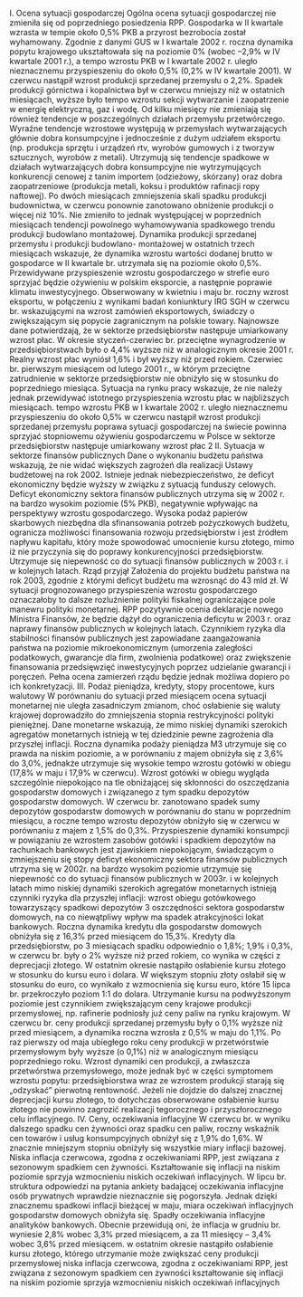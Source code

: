 I. Ocena sytuacji gospodarczej
Ogólna ocena sytuacji gospodarczej nie zmieniła się od poprzedniego
posiedzenia RPP. Gospodarka w II kwartale wzrasta w tempie około 0,5%
PKB a przyrost bezrobocia został wyhamowany.
Zgodnie z danymi GUS w I kwartale 2002 r. roczna dynamika popytu
krajowego ukształtowała się na poziomie 0% (wobec –2,9% w IV kwartale
2001 r.), a tempo wzrostu PKB w I kwartale 2002 r. uległo nieznacznemu
przyspieszeniu do około 0,5% (0,2% w IV kwartale 2001).
W czerwcu nastąpił wzrost produkcji sprzedanej przemysłu o 2,2%. Spadek
produkcji górnictwa i kopalnictwa był w czerwcu mniejszy niż w ostatnich
miesiącach, wyższe było tempo wzrostu sekcji wytwarzanie i zaopatrzenie w
energię elektryczną, gaz i wodę. Od kilku miesięcy nie zmieniają się również
tendencje w poszczególnych działach przemysłu przetwórczego. Wyraźne
tendencje wzrostowe występują w przemysłach wytwarzających głównie
dobra konsumpcyjne i jednocześnie z dużym udziałem eksportu (np.
produkcja sprzętu i urządzeń rtv, wyrobów gumowych i z tworzyw
sztucznych, wyrobów z metali). Utrzymują się tendencje spadkowe w
działach wytwarzających dobra konsumpcyjne nie wytrzymujących
konkurencji cenowej z tanim importem (odzieżowy, skórzany) oraz dobra
zaopatrzeniowe (produkcja metali, koksu i produktów rafinacji ropy
naftowej).
Po dwóch miesiącach zmniejszenia skali spadku produkcji budownictwa, w
czerwcu ponownie zanotowano obniżenie produkcji o więcej niż 10%. Nie
zmieniło to jednak występującej w poprzednich miesiącach tendencji
powolnego wyhamowywania spadkowego trendu produkcji budowlano
montażowej.
Dynamika produkcji sprzedanej przemysłu i produkcji budowlano-
montażowej w ostatnich trzech miesiącach wskazuje, że dynamika wzrostu
wartości dodanej brutto w gospodarce w II kwartale br. utrzymała się na
poziomie około 0,5%.
Przewidywane przyspieszenie wzrostu gospodarczego w strefie euro
sprzyjać będzie ożywieniu w polskim eksporcie, a następnie poprawie
klimatu inwestycyjnego. Obserwowany w kwietniu i maju br. roczny wzrost
eksportu, w połączeniu z wynikami badań koniunktury IRG SGH w czerwcu
br. wskazującymi na wzrost zamówień eksportowych, świadczy o
zwiększającym się popycie zagranicznym na polskie towary.
Najnowsze dane potwierdzają, że w sektorze przedsiębiorstw następuje
umiarkowany wzrost płac. W okresie styczeń-czerwiec br. przeciętne
wynagrodzenie w przedsiębiorstwach było o 4,4% wyższe niż w
analogicznym okresie 2001 r. Realny wzrost płac wyniósł 1,6% i był wyższy
niż przed rokiem. Czerwiec br. pierwszym miesiącem od lutego 2001 r., w
którym przeciętne zatrudnienie w sektorze przedsiębiorstw nie obniżyło się
w stosunku do poprzedniego miesiąca.
Sytuacja na rynku pracy wskazuje, że nie należy jednak przewidywać
istotnego przyspieszenia wzrostu płac w najbliższych miesiącach.
tempo wzrostu PKB
w I kwartale 2002 r.
uległo nieznacznemu
przyspieszeniu do
około 0,5%
w czerwcu nastąpił
wzrost produkcji
sprzedanej
przemysłu
poprawa sytuacji
gospodarczej na
świecie powinna
sprzyjać
stopniowemu
ożywieniu
gospodarczemu w
Polsce
w sektorze
przedsiębiorstw
następuje
umiarkowany
wzrost płac
2
II. Sytuacja w sektorze finansów publicznych
Dane o wykonaniu budżetu państwa wskazują, że nie widać większych
zagrożeń dla realizacji Ustawy budżetowej na rok 2002. Istnieje jednak
niebezpieczeństwo, że deficyt ekonomiczny będzie wyższy w związku z
sytuacją funduszy celowych. Deficyt ekonomiczny sektora finansów
publicznych utrzyma się w 2002 r. na bardzo wysokim poziomie (5% PKB),
negatywnie wpływając na perspektywy wzrostu gospodarczego. Wysoka
podaż papierów skarbowych niezbędna dla sfinansowania potrzeb
pożyczkowych budżetu, ogranicza możliwości finansowania rozwoju
przedsiębiorstw i jest źródłem napływu kapitału, który może spowodować
umocnienie kursu złotego, mimo iż nie przyczynia się do poprawy
konkurencyjności przedsiębiorstw.
Utrzymuje się niepewność co do sytuacji finansów publicznych w 2003 r. i
w kolejnych latach. Rząd przyjął Założenia do projektu budżetu państwa na
rok 2003, zgodnie z którymi deficyt budżetu ma wzrosnąć do 43 mld zł. W
sytuacji prognozowanego przyspieszenia wzrostu gospodarczego
oznaczałoby to dalsze rozluźnienie polityki fiskalnej ograniczające pole
manewru polityki monetarnej.
RPP pozytywnie ocenia deklaracje nowego Ministra Finansów, że będzie
dążył do ograniczenia deficytu w 2003 r. oraz naprawy finansów
publicznych w kolejnych latach. Czynnikiem ryzyka dla stabilności
finansów publicznych jest zapowiadane zaangażowania państwa na
poziomie mikroekonomicznym (umorzenia zaległości podatkowych,
gwarancje dla firm, zwolnienia podatkowe) oraz zwiększenie finansowania
przedsięwzięć inwestycyjnych poprzez udzielanie gwarancji i poręczeń.
Pełna ocena zamierzeń rządu będzie jednak możliwa dopiero po ich
konkretyzacji.
III. Podaż pieniądza, kredyty, stopy procentowe, kurs walutowy
W porównaniu do sytuacji przed miesiącem ocena sytuacji monetarnej nie
uległa zasadniczym zmianom, choć osłabienie się waluty krajowej
doprowadziło do zmniejszenia stopnia restrykcyjności polityki pieniężnej.
Dane monetarne wskazują, że mimo niskiej dynamiki szerokich agregatów
monetarnych istnieją w tej dziedzinie pewne zagrożenia dla przyszłej
inflacji.
Roczna dynamika podaży pieniądza M3 utrzymuje się co prawda na niskim
poziomie, a w porównaniu z majem obniżyła się z 3,6% do 3,0%, jednakże
utrzymuje się wysokie tempo wzrostu gotówki w obiegu (17,8% w maju i
17,9% w czerwcu). Wzrost gotówki w obiegu wygląda szczególnie
niepokojąco na tle obniżającej się skłonności do oszczędzania gospodarstw
domowych i związanego z tym spadku depozytów gospodarstw domowych.
W czerwcu br. zanotowano spadek sumy depozytów gospodarstw
domowych w porównaniu do stanu w poprzednim miesiącu, a roczne tempo
wzrostu depozytów obniżyło się w czerwcu w porównaniu z majem z 1,5%
do 0,3%. Przyspieszenie dynamiki konsumpcji w powiązaniu ze wzrostem
zasobów gotówki i spadkiem depozytów na rachunkach bankowych jest
zjawiskiem niepokojącym, świadczącym o zmniejszeniu się stopy
deficyt ekonomiczny
sektora finansów
publicznych
utrzyma się w 2002r.
na bardzo wysokim
poziomie
utrzymuje się
niepewność co do
sytuacji finansów
publicznych w
2003r. i w kolejnych
latach
mimo niskiej
dynamiki szerokich
agregatów
monetarnych istnieją
czynniki ryzyka dla
przyszłej inflacji:
wzrost obiegu
gotówkowego
towarzyszący
spadkowi depozytów
3
oszczędności sektora gospodarstw domowych, na co niewątpliwy wpływ ma
spadek atrakcyjności lokat bankowych.
Roczna dynamika kredytu dla gospodarstw domowych obniżyła się z 16,3%
przed miesiącem do 15,3%. Kredyty dla przedsiębiorstw, po 3 miesiącach
spadku odpowiednio o 1,8%; 1,9% i 0,3%, w czerwcu br. były o 2% wyższe
niż przed rokiem, co wynika w części z deprecjacji złotego.
W ostatnim okresie nastąpiło osłabienie kursu złotego w stosunku do kursu
euro i dolara. W większym stopniu złoty osłabił się w stosunku do euro, co
wynikało z wzmocnienia się kursu euro, które 15 lipca br. przekroczyło
poziom 1:1 do dolara. Utrzymanie kursu na podwyższonym poziomie jest
czynnikiem zwiększającym ceny krajowe produkcji przemysłowej, np.
rafinerie podniosły już ceny paliw na rynku krajowym.
W czerwcu br. ceny produkcji sprzedanej przemysłu były o 0,1% wyższe niż
przed miesiącem, a dynamika roczna wzrosła z 0,5% w maju do 1,1%. Po
raz pierwszy od maja ubiegłego roku ceny produkcji w przetwórstwie
przemysłowym były wyższe (o 0,1%) niż w analogicznym miesiącu
poprzedniego roku. Wzrost dynamiki cen produkcji, a zwłaszcza
przetwórstwa przemysłowego, może jednak być w części symptomem
wzrostu popytu: przedsiębiorstwa wraz ze wzrostem produkcji starają się
„odzyskać” pierwotną rentowność.
Jeżeli nie dojdzie do dalszej znacznej deprecjacji kursu złotego, to
dotychczas obserwowane osłabienie kursu złotego nie powinno zagrozić
realizacji tegorocznego i przyszłorocznego celu inflacyjnego.
IV. Ceny, oczekiwania inflacyjne
W czerwcu br. w wyniku dalszego spadku cen żywności oraz spadku cen
paliw, roczny wskaźnik cen towarów i usług konsumpcyjnych obniżył się z
1,9% do 1,6%. W znacznie mniejszym stopniu obniżyły się wszystkie miary
inflacji bazowej.
Niska inflacja czerwcowa, zgodna z oczekiwaniami RPP, jest związana z
sezonowym spadkiem cen żywności.
Kształtowanie się inflacji na niskim poziomie sprzyja wzmocnieniu niskich
oczekiwań inflacyjnych. W lipcu br. struktura odpowiedzi na pytania ankiety
badającej oczekiwania inflacyjne osób prywatnych wprawdzie nieznacznie
się pogorszyła. Jednak dzięki znacznemu spadkowi inflacji bieżącej w maju,
miara oczekiwań inflacyjnych gospodarstw domowych obniżyła się. Spadły
oczekiwania inflacyjne analityków bankowych. Obecnie przewidują oni, że
inflacja w grudniu br. wyniesie 2,8% wobec 3,3% przed miesiącem, a za 11
miesięcy – 3,4% wobec 3,6% przed miesiącem.
w ostatnim okresie
nastąpiło osłabienie
kursu złotego,
którego utrzymanie
może zwiększać ceny
produkcji
przemysłowej
niska inflacja
czerwcowa, zgodna z
oczekiwaniami RPP,
jest związana z
sezonowym
spadkiem cen
żywności
kształtowanie się
inflacji na niskim
poziomie sprzyja
wzmocnieniu niskich
oczekiwań
inflacyjnych
